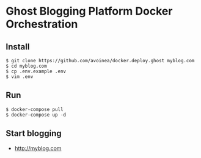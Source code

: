 # Ghost Blogging Platform Docker Orchestration

## Install

    $ git clone https://github.com/avoinea/docker.deploy.ghost myblog.com
    $ cd myblog.com
    $ cp .env.example .env
    $ vim .env

## Run

    $ docker-compose pull
    $ docker-compose up -d

## Start blogging

* http://myblog.com
